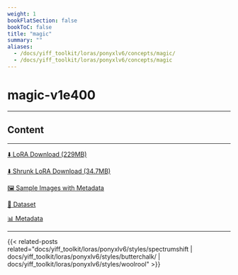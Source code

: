 ```yaml
---
weight: 1
bookFlatSection: false
bookToC: false
title: "magic"
summary: ""
aliases:
  - /docs/yiff_toolkit/loras/ponyxlv6/concepts/magic/
  - /docs/yiff_toolkit/loras/ponyxlv6/concepts/magic
---
```


<!--markdownlint-disable MD025 MD033 -->

# magic-v1e400

---

## Content

---

[⬇️ LoRA Download (229MB)](https://huggingface.co/k4d3/yiff_toolkit/resolve/main/ponyxl_loras/magic-v1e400.safetensors?download=true)

[⬇️ Shrunk LoRA Download (34.7MB)](https://huggingface.co/k4d3/yiff_toolkit/resolve/main/ponyxl_loras_shrunk_2/magic-v1e400_frockpt1_th-3.55.safetensors?download=true)

[🖼️ Sample Images with Metadata](https://huggingface.co/k4d3/yiff_toolkit/tree/main/static/{})

[📐 Dataset](https://huggingface.co/datasets/k4d3/furry/tree/main/magic)

[📊 Metadata](https://huggingface.co/k4d3/yiff_toolkit/raw/main/ponyxl_loras/magic-v1e400.json)

---

<!--
HUGO_SEARCH_EXCLUDE_START
-->
{{< related-posts related="docs/yiff_toolkit/loras/ponyxlv6/styles/spectrumshift | docs/yiff_toolkit/loras/ponyxlv6/styles/butterchalk/ | docs/yiff_toolkit/loras/ponyxlv6/styles/woolrool" >}}
<!--
HUGO_SEARCH_EXCLUDE_END
-->

